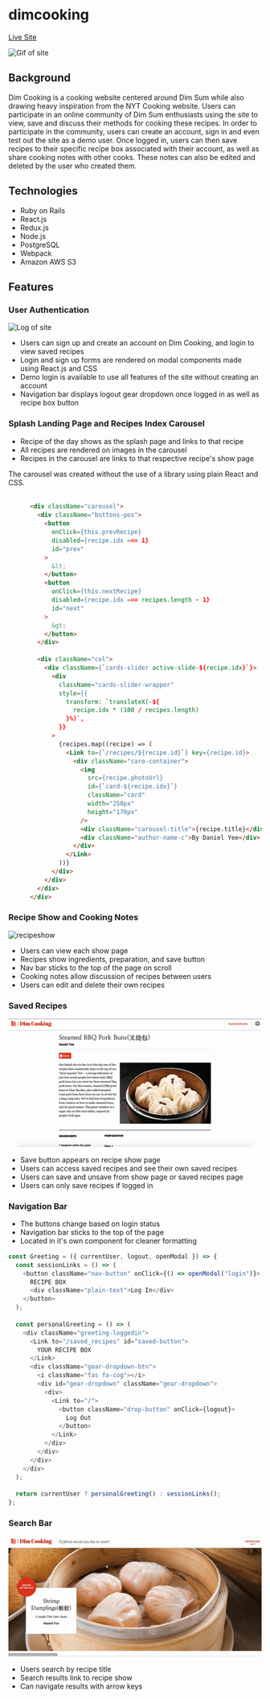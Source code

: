 # dimcooking

[Live Site](https://dimcooking.herokuapp.com/#/)




![Gif of site](https://github.com/danjamesyee/dimcooking/blob/master/app/assets/images/gifofsite.gif?raw=true)


## Background

Dim Cooking is a cooking website centered around Dim Sum while also drawing heavy inspiration from the NYT Cooking website. Users can participate in an online community of Dim Sum enthusiasts using the site to view, save and discuss their methods for cooking these recipes. In order to participate in the community, users can create an account, sign in and even test out the site as a demo user. Once logged in, users can then save recipes to their specific recipe box associated with their account, as well as share cooking notes with other cooks. These notes can also be edited and deleted by the user who created them. 


## Technologies

  * Ruby on Rails
  * React.js
  * Redux.js
  * Node.js
  * PostgreSQL
  * Webpack
  * Amazon AWS S3


## Features

### User Authentication

![Log of site](https://github.com/danjamesyee/dimcooking/blob/master/app/assets/images/login.gif?raw=true)

  * Users can sign up and create an account on Dim Cooking, and login to view saved recipes
  * Login and sign up forms are rendered on modal components made using React.js and CSS
  * Demo login is available to use all features of the site without creating an account
  * Navigation bar displays logout gear dropdown once logged in as well as recipe box button
  
### Splash Landing Page and Recipes Index Carousel

  * Recipe of the day shows as the splash page and links to that recipe
  * All recipes are rendered on images in the carousel
  * Recipes in the carousel are links to that respective recipe's show page
  
  The carousel was created without the use of a library using plain React and CSS.
  ```HTML

        <div className="carousel">
          <div className="buttons-pos">
            <button
              onClick={this.prevRecipe}
              disabled={recipe.idx === 1}
              id="prev"
            >
              &lt;
            </button>
            <button
              onClick={this.nextRecipe}
              disabled={recipe.idx === recipes.length - 1}
              id="next"
            >
              &gt;
            </button>
          </div>

          <div className="col">
            <div className={`cards-slider active-slide-${recipe.idx}`}>
              <div
                className="cards-slider-wrapper"
                style={{
                  transform: `translateX(-${
                    recipe.idx * (100 / recipes.length)
                  }%)`,
                }}
              >
                {recipes.map((recipe) => (
                  <Link to={`/recipes/${recipe.id}`} key={recipe.id}>
                    <div className="caro-container">
                      <img
                        src={recipe.photoUrl}
                        id={`card-${recipe.idx}`}
                        className="card"
                        width="250px"
                        height="170px"
                      />
                      <div className="carousel-title">{recipe.title}</div>
                      <div className="author-name-c">By Daniel Yee</div>
                    </div>
                  </Link>
                ))}
              </div>
            </div>
          </div>
        </div>
 ```
 
 ### Recipe Show and Cooking Notes
 
 ![recipeshow](https://github.com/danjamesyee/dimcooking/blob/master/app/assets/recipeshow.gif?raw=true)
 
   * Users can view each show page
   * Recipes show ingredients, preparation, and save button
   * Nav bar sticks to the top of the page on scroll
   * Cooking notes allow discussion of recipes between users
   * Users can edit and delete their own recipes
   
 ### Saved Recipes
 
 ![recipesave](https://github.com/danjamesyee/dimcooking/blob/master/app/assets/images/saved.gif?raw=true)
 
   * Save button appears on recipe show page
   * Users can access saved recipes and see their own saved recipes
   * Users can save and unsave from show page or saved recipes page
   * Users can only save recipes if logged in
   
 ### Navigation Bar
 
   * The buttons change based on login status
   * Navigation bar sticks to the top of the page
   * Located in it's own component for cleaner formatting
   
```Javascript
const Greeting = ({ currentUser, logout, openModal }) => {
  const sessionLinks = () => (
    <button className="nav-button" onClick={() => openModal("login")}>
      RECIPE BOX
      <div className="plain-text">Log In</div>
    </button>
  );

  const personalGreeting = () => (
    <div className="greeting-loggedin">
      <Link to="/saved_recipes" id="saved-button">
        YOUR RECIPE BOX
      </Link>
      <div className="gear-dropdown-btn">
        <i className="fas fa-cog"></i>
        <div id="gear-dropdown" className="gear-dropdown">
          <div>
            <Link to="/">
              <button className="drop-button" onClick={logout}>
                Log Out
              </button>
            </Link>
          </div>
        </div>
      </div>
    </div>
  );

  return currentUser ? personalGreeting() : sessionLinks();
};
```
 ### Search Bar

 ![searchbar](https://raw.githubusercontent.com/danjamesyee/DimCooking/master/app/assets/images/searchbar.gif)
 
   * Users search by recipe title
   * Search results link to recipe show
   * Can navigate results with arrow keys 
   
